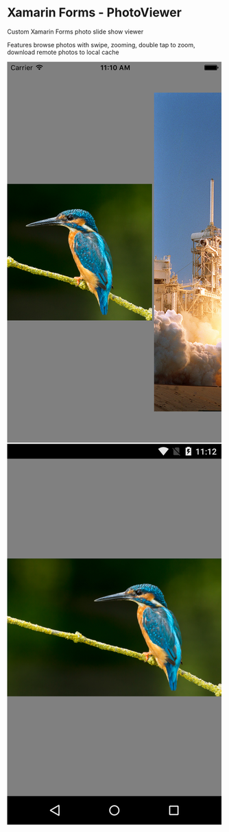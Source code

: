 # Xamarin Forms - PhotoViewer
Custom Xamarin Forms photo slide show viewer

Features browse photos with swipe, zooming, double tap to zoom, download remote photos to local cache

![alt tag](https://github.com/Manne990/PhotoViewerTest/blob/master/iOSScreen.png)
![alt tag](https://github.com/Manne990/PhotoViewerTest/blob/master/AndroidScreen.png)
